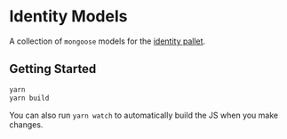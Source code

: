 # Identity Models

A collection of `mongoose` models for the [identity pallet](https://github.com/paritytech/substrate/blob/master/frame/identity/src/lib.rs).

## Getting Started

```sh
yarn
yarn build
```

You can also run `yarn watch` to automatically build the JS when you make changes.
